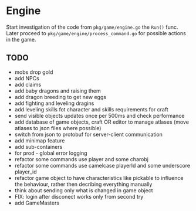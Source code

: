 # Engine

Start investigation of the code from `pkg/game/engine.go` the `Run()` func.
Later proceed to `pkg/game/engine/process_command.go` for possible actions in the game.

## TODO
- mobs drop gold
- add NPCs
- add claims
- add baby dragons and raising them
- add dragon breeding to get new eggs
- add fighting and leveling dragins
- add leveling skills fot character and skills requirements for craft
- send visible objects updates once per 500ms and check performance
- add database of game objects, craft OR editor to manage atlases (move atlases to json files where possible)
- switch from json to protobuf for server-client communication
- add minimap feature
- add sub-containers
- for prod - global error logging
- refactor some commands use player and some charobj
- refactor some commands use camelcase playerId and some underscore player_id
- refactor game object to have characteristics like pickable to influence the behaviour, rather then decribing everything manually
- think about sending only what is changed in game object
- FIX: login after disconect works only from second try
- add GameMasters
